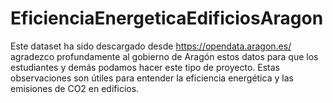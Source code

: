 # EficienciaEnergeticaEdificiosAragon
Este dataset ha sido descargado desde https://opendata.aragon.es/ agradezco profundamente al gobierno de Aragón estos datos para que los estudiantes y demás podamos hacer este tipo de proyecto.  Estas observaciones son útiles para entender la eficiencia energética y las emisiones de CO2 en edificios.
